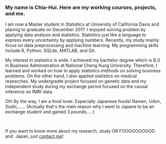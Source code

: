 
<h3>  My name is Chia-Hui. Here are my working courses, projects, and me. </h3>

<p>I am now a Master student in Statistics at University of California Davis and plannig to graduate on December 2017. I enjoyed solving problem by applying data analysis and statistics. Statistics just like a language  to express  every uncertainty by applying numbers. Recently, my study mainly focus on data preprocessing and machine learning. My programming skills include R, Python, SQLite, MATLAB, and Git.</p>

<p>My interest in statistics is wide. I achieved my bachelor degree which is B.S in Business Administration at National Cheng Kung University. Therefore, I learned and worked on how to apply statistics methods on solving business problems. On the other hand, I also applied statistics on medical researches. My undergradte project focused on genetic data and my independent study during my exchange period focused on the causal inference on fMRI data. </p>


<p>Oh! By the way, I am a food lover. Especially Japanese foods! Ramen, Udon, Sushi,...... (Actually that's the main reason why I went to Japane to be an exchange student and gained 3 pounds.....)</p><br>

<p>If you want to know more about my research, study OR FOOOOOOOOOD and  Japan, just 
<a href="mailto:aenni0409@gmail.com?Subject=Hello" target="_top">contact me</a>!.</p>

